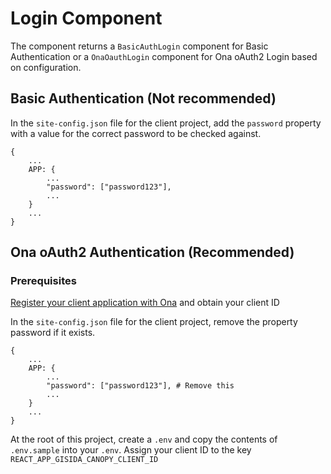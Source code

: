 # Login Component

The component returns a `BasicAuthLogin` component for Basic Authentication or a `OnaOauthLogin` component for
Ona oAuth2 Login based on configuration.

## Basic Authentication (Not recommended)

In the `site-config.json` file for the client project, add the `password` property with a value for
the correct password to be checked against.

```
{
    ...
    APP: {
        ...
        "password": ["password123"],
        ...
    }
    ...
}
```

## Ona oAuth2 Authentication (Recommended)

### Prerequisites

[Register your client application with Ona](https://api.ona.io/static/docs/authentication.html#using-oauth2-with-the-ona-api) and obtain your client ID


In the `site-config.json` file for the client project, remove the property password if it exists.

```
{
    ...
    APP: {
        ...
        "password": ["password123"], # Remove this
        ...
    }
    ...
}
```

At the root of this project, create a `.env` and copy the contents of `.env.sample` into your `.env`.
Assign your client ID to the key `REACT_APP_GISIDA_CANOPY_CLIENT_ID`